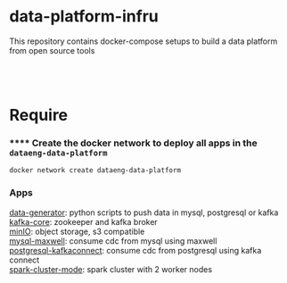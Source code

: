 # data-platform-infru
This repository contains docker-compose setups to build a data platform from open source tools
<br></br><br></br>
# Require
### **** Create the docker network to deploy all apps in the `dataeng-data-platform` 
```
docker network create dataeng-data-platform
```

### Apps 
[data-generator](./data-generator/): python scripts to push data in mysql, postgresql or kafka\
[kafka-core](./kafka-core/): zookeeper and kafka broker\
[minIO](./minIO): object storage, s3 compatible\
[mysql-maxwell](./mysql-maxwell): consume cdc from mysql using maxwell\
[postgresql-kafkaconnect](./postgresql-kafkaconnect/): consume cdc from postgresql using kafka connect\
[spark-cluster-mode](./spark-cluster-mode/): spark cluster with 2 worker nodes